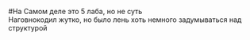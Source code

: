 #На Самом деле это 5 лаба, но не суть  
Наговнокодил жутко, но было лень хоть немного задумываться над структурой
